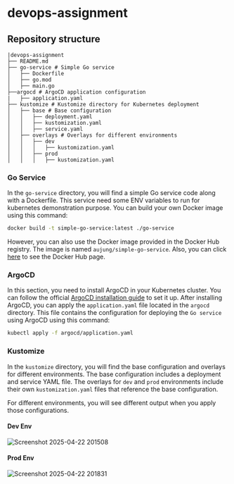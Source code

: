 # devops-assignment

## Repository structure

```
|devops-assignment
├── README.md
├── go-service # Simple Go service
│   ├── Dockerfile
│   ├── go.mod
│   ├── main.go
├──argocd # ArgoCD application configuration
|   ├── application.yaml
├── kustomize # Kustomize directory for Kubernetes deployment
│   ├── base # Base configuration
│   │   ├── deployment.yaml
│   │   ├── kustomization.yaml
│   │   ├── service.yaml
│   ├── overlays # Overlays for different environments
│   │   ├── dev
│   │   │   ├── kustomization.yaml
│   │   ├── prod
│   │   │   ├── kustomization.yaml
```

### Go Service

In the `go-service` directory, you will find a simple Go service code along with a Dockerfile. This service need some ENV variables to run for kubernetes demonstration purpose. You can build your own Docker image using this command:

```bash
docker build -t simple-go-service:latest ./go-service
```

However, you can also use the Docker image provided in the Docker Hub registry. The image is named `aujung/simple-go-service`. Also, you can click [here](https://hub.docker.com/r/aujung/simple-go-service) to see the Docker Hub page.

### ArgoCD

In this section, you need to install ArgoCD in your Kubernetes cluster. You can follow the official [ArgoCD installation guide](https://argo-cd.readthedocs.io/en/stable/getting_started/) to set it up.
After installing ArgoCD, you can apply the `application.yaml` file located in the `argocd` directory. This file contains the configuration for deploying the `Go service` using ArgoCD using this command:

```bash
kubectl apply -f argocd/application.yaml
```

### Kustomize

In the `kustomize` directory, you will find the base configuration and overlays for different environments. The base configuration includes a deployment and service YAML file. The overlays for `dev` and `prod` environments include their own `kustomization.yaml` files that reference the base configuration.

For different environments, you will see different output when you apply those configurations.

#### Dev Env

![Screenshot 2025-04-22 201508](https://github.com/user-attachments/assets/59b04923-c4ec-4962-bbb2-6b54ab038087)

#### Prod Env

![Screenshot 2025-04-22 201831](https://github.com/user-attachments/assets/66ba02e5-415b-4378-996f-792eb3e12821)
